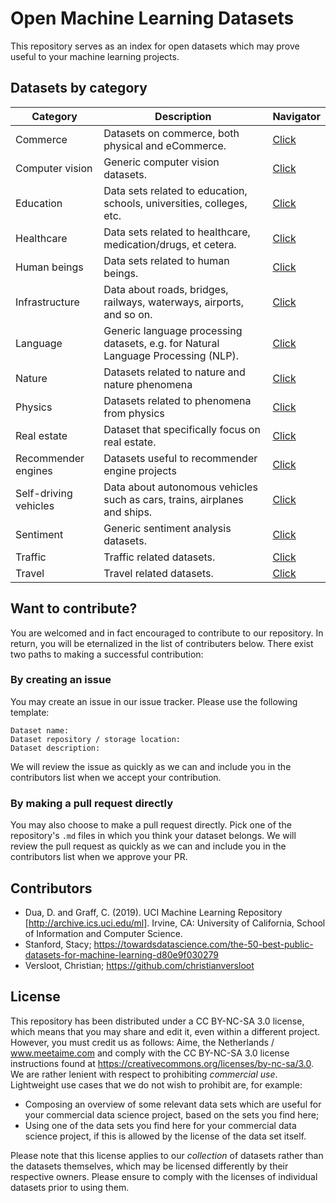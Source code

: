 # Open Machine Learning Datasets
This repository serves as an index for open datasets which may prove useful to your machine learning projects. 

## Datasets by category
| Category | Description | Navigator |
| -------- | ----------- | --- |
| Commerce | Datasets on commerce, both physical and eCommerce. | [Click](https://github.com/meetaime/open-machine-learning-datasets/blob/master/datasets/COMMERCE.md)
| Computer vision | Generic computer vision datasets. | [Click](https://github.com/meetaime/open-machine-learning-datasets/blob/master/datasets/COMPUTER_VISION.md)
| Education | Data sets related to education, schools, universities, colleges, etc. | [Click](https://github.com/meetaime/open-machine-learning-datasets/blob/master/datasets/EDUCATION.md)
| Healthcare | Data sets related to healthcare, medication/drugs, et cetera. | [Click](https://github.com/meetaime/open-machine-learning-datasets/blob/master/datasets/HEALTHCARE.md)
| Human beings | Data sets related to human beings. | [Click](https://github.com/meetaime/open-machine-learning-datasets/blob/master/datasets/HUMAN_BEINGS.md)
| Infrastructure | Data about roads, bridges, railways, waterways, airports, and so on. | [Click](https://github.com/meetaime/open-machine-learning-datasets/blob/master/datasets/INFRASTRUCTURE.md)
| Language | Generic language processing datasets, e.g. for Natural Language Processing (NLP). | [Click](https://github.com/meetaime/open-machine-learning-datasets/blob/master/datasets/LANGUAGE.md)
| Nature | Datasets related to nature and nature phenomena | [Click](https://github.com/meetaime/open-machine-learning-datasets/blob/master/datasets/NATURE.md)
| Physics | Datasets related to phenomena from physics | [Click](https://github.com/meetaime/open-machine-learning-datasets/blob/master/datasets/PHYSICS.md)
| Real estate | Dataset that specifically focus on real estate. | [Click](https://github.com/meetaime/open-machine-learning-datasets/blob/master/datasets/REAL_ESTATE.md)
| Recommender engines | Datasets useful to recommender engine projects | [Click](https://github.com/meetaime/open-machine-learning-datasets/blob/master/datasets/RECOMMENDER_ENGINES.md)
| Self-driving vehicles | Data about autonomous vehicles such as cars, trains, airplanes and ships. |  [Click](https://github.com/meetaime/open-machine-learning-datasets/blob/master/datasets/SELF-DRIVING_VEHICLES.md)
| Sentiment | Generic sentiment analysis datasets. | [Click](https://github.com/meetaime/open-machine-learning-datasets/blob/master/datasets/SENTIMENT_ANALYSIS.md)
| Traffic | Traffic related datasets. | [Click](https://github.com/meetaime/open-machine-learning-datasets/blob/master/datasets/TRAFFIC.md)
| Travel | Travel related datasets. | [Click](https://github.com/meetaime/open-machine-learning-datasets/blob/master/datasets/TRAVEL.md)

## Want to contribute?
You are welcomed and in fact encouraged to contribute to our repository. In return, you will be eternalized in the list of contributers below. There exist two paths to making a successful contribution:

### By creating an issue
You may create an issue in our issue tracker. Please use the following template:

```
Dataset name:
Dataset repository / storage location:
Dataset description:
```

We will review the issue as quickly as we can and include you in the contributors list when we accept your contribution.

### By making a pull request directly
You may also choose to make a pull request directly. Pick one of the repository's `.md` files in which you think your dataset belongs. We will review the pull request as quickly as we can and include you in the contributors list when we approve your PR.

## Contributors
* Dua, D. and Graff, C. (2019). UCI Machine Learning Repository [http://archive.ics.uci.edu/ml]. Irvine, CA: University of California, School of Information and Computer Science.
* Stanford, Stacy; https://towardsdatascience.com/the-50-best-public-datasets-for-machine-learning-d80e9f030279
* Versloot, Christian; https://github.com/christianversloot

## License
This repository has been distributed under a CC BY-NC-SA 3.0 license, which means that you may share and edit it, even within a different project. However, you must credit us as follows: Aime, the Netherlands / www.meetaime.com and comply with the CC BY-NC-SA 3.0 license instructions found at https://creativecommons.org/licenses/by-nc-sa/3.0. We are rather lenient with respect to prohibiting _commercial use_. Lightweight use cases that we do not wish to prohibit are, for example:

* Composing an overview of some relevant data sets which are useful for your commercial data science project, based on the sets you find here;
* Using one of the data sets you find here for your commercial data science project, if this is allowed by the license of the data set itself.

Please note that this license applies to our _collection_ of datasets rather than the datasets themselves, which may be licensed differently by their respective owners. Please ensure to comply with the licenses of individual datasets prior to using them.